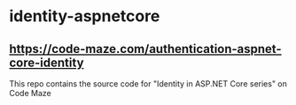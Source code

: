 # identity-aspnetcore
##  https://code-maze.com/authentication-aspnet-core-identity
This repo contains the source code for "Identity in ASP.NET Core series" on Code Maze
